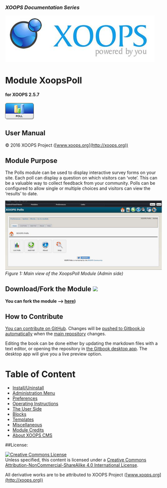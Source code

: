 ### _XOOPS Documentation Series_
![logoXoops.jpg](en/assets/logoXoops.jpg)

# Module XoopsPoll
#### for XOOPS 2.5.7
  
![logoModule.png](en/assets/logoModule.png) 

## User Manual
  
  
© 2016 XOOPS Project ([www.xoops.org](http://xoops.org))     
  

## Module Purpose 

The Polls module can be used to display interactive survey forms on your site. Each poll can display a question on which visitors can ‘vote’. This can be a valuable way to collect feedback from your community. Polls can be configured to allow single or multiple choices and visitors can view the ‘results’ to date.


![img_2.jpg](en/assets/img_2.jpg) 
*Figure 1: Main view of the XoopsPoll Module (Admin side)*

## Download/Fork the Module ![](http://xoops.org/images/forkit.png) 

**You can fork the module --> [here](https://github.com/XoopsModules25x/xoopspoll))** 

## How to Contribute

[You can contribute on GitHub](https://github.com/XoopsDocs/xoopspoll-tutorial). Changes will be [pushed to Gitbook.io automatically](https://www.gitbook.com/book/xoops/xoopspoll-tutorial/activity) when the [main repository](https://github.com/XoopsDocs/xoopspoll-tutorial) changes.

Editing the book can be done either by updating the markdown files with a text editor, or opening the repository in [the Gitbook desktop app](https://github.com/GitbookIO/editor/blob/master/README.md). The desktop app will give you a live preview option.

# Table of Content

* [Install/Uninstall](en/book/1install.md)
* [Administration Menu](en/book/2administration.md)
* [Preferences](en/book/3preferences.md)
* [Operating Instructions](en/book/4operations.md)
* [The User Side](en/book/5userside.md)
* [Blocks](en/book/6blocks.md)
* [Templates](en/book/7templates.md)
* [Miscellaneous](en/book/8other.md) 
* [Module Credits](en/book/9credits.md)
* [About XOOPS CMS](en/book/10aboutxoops.md)

##License:

<a rel="license" href="http://creativecommons.org/licenses/by-nc-sa/4.0/"><img alt="Creative Commons License" style="border-width:0" src="https://i.creativecommons.org/l/by-nc-sa/4.0/88x31.png" /></a><br />Unless specified, this content is licensed under a <a rel="license" href="http://creativecommons.org/licenses/by-nc-sa/4.0/">Creative Commons Attribution-NonCommercial-ShareAlike 4.0 International License</a>.

All derivative works are to be attributed to XOOPS Project ([www.xoops.org](http://xoops.org))
